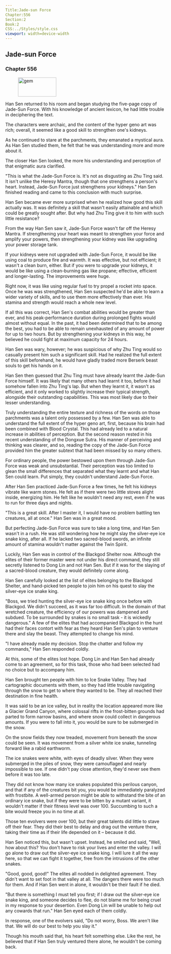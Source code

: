 ```yaml
---
Title:Jade-sun Force 
Chapter:556 
Section:2 
Book:2 
CSS:../Styles/style.css 
viewport: width=device-width
---
```

  
## Jade-sun Force
### Chapter 556
  
<figure>
	<img src="../Images/gem.gif" alt="gem" id="gem" width="120" height="60" />
</figure>
  

  
Han Sen returned to his room and began studying the five-page copy of Jade-Sun Force. With his knowledge of ancient lexicon, he had little trouble in deciphering the text.

The characters were archaic, and the content of the hyper geno art was rich; overall, it seemed like a good skill to strengthen one's kidneys.

As he continued to stare at the parchments, they emanated a mystical aura. As Han Sen studied them, he felt that he was understanding more and more about it.

The closer Han Sen looked, the more his understanding and perception of that enigmatic aura clarified.

"This is what the Jade-Sun Force is. It's not as disgusting as Zhu Ting said. It isn't unlike the Heresy Mantra, though that one strengthens a person's heart. Instead, Jade-Sun Force just strengthens your kidneys." Han Sen finished reading and came to this conclusion with much surprise.

Han Sen became ever more surprised when he realized how good this skill actually was. It was definitely a skill that wasn't easily attainable and which could be greatly sought after. But why had Zhu Ting give it to him with such little resistance?

From the way Han Sen saw it, Jade-Sun Force wasn't far off the Heresy Mantra. If strengthening your heart was meant to strengthen your force and amplify your powers, then strengthening your kidney was like upgrading your power storage tank.

If your kidneys were not upgraded with Jade-Sun Force, it would be like using coal to produce fire and warmth. It was effective, but not efficient; it wasn't a clean burn, either. But if you were to upgrade your kidneys, it would be like using a clean-burning gas like propane; effective, efficient and longer-lasting. The improvements were huge.

Right now, it was like using regular fuel to try propel a rocket into space. Once he was was strengthened, Han Sen suspected he'd be able to learn a wider variety of skills, and to use them more effectively than ever. His stamina and strength would reach a whole new level.

If all this was correct, Han Sen's combat abilities would be greater than ever, and his peak-performance duration during prolonged fights would almost without equal. In the past, it had been determined that to be among the best, you had to be able to remain unexhausted of any amount of power for up to two hours. But by strengthening your kidneys in this way, he believed he could fight at maximum capacity for 24 hours.

Han Sen was wary, however; he was suspicious of why Zhu Ting would so casually present him such a significant skill. Had he realized the full extent of this skill beforehand, he would have gladly traded more Berserk beast souls to get his hands on it.

Han Sen then guessed that Zhu Ting must have already learnt the Jade-Sun Force himself. It was likely that many others had learnt it too, before it had somehow fallen into Zhu Ting's lap. But when they learnt it, it wasn't as efficient, and it only worked to slightly increase their typical strength, alongside their outstanding capabilities. This was most likely due to their lesser understanding.

Truly understanding the entire texture and richness of the words on those parchments was a talent only possessed by a few. Han Sen was able to understand the full extent of the hyper geno art, first, because his brain had been combined with Blood Crystal. This had already led to a natural increase in abilities of perception. But the second reason rested in his recent understanding of the Dongxue Sutra. His manner of perceiving and thinking was clearer, and so, reading the copy of the Jade-Sun Force provided him the greater subtext that had been missed by so many others.

For ordinary people, the power bestowed upon them through Jade-Sun Force was weak and unsubstantial. Their perception was too limited to glean the small differences that separated what they learnt and what Han Sen could learn. Put simply, they couldn't understand Jade-Sun Force.

After Han Sen practiced Jade-Sun Force a few times, he felt his kidneys vibrate like warm stones. He felt as if there were two little stoves alight inside, energizing him. He felt like he wouldn't need any rest, even if he was to run for three days and nights.

"This is a great skill. After I master it, I would have no problem battling ten creatures, all at once." Han Sen was in a great mood.

But perfecting Jade-Sun Force was sure to take a long time, and Han Sen wasn't in a rush. He was still wondering how he might slay the silver-eye ice snake king, after all. If he lacked two sacred-blood swords, an infinite amount of stamina wouldn't matter against the Twin Spirit.

Luckily, Han Sen was in control of the Blackgod Shelter now. Although the elites of their former master were not under his direct command, they still secretly listened to Dong Lin and not Han Sen. But if it was for the slaying of a sacred-blood creature, they would definitely come along.

Han Sen carefully looked at the list of elites belonging to the Blackgod Shelter, and hand-picked ten people to join him on his quest to slay the silver-eye ice snake king.

"Boss, we tried hunting the silver-eye ice snake king once before with Blackgod. We didn't succeed, as it was far too difficult. In the domain of that wretched creature, the efficiency of our powers was dampened and subdued. To be surrounded by snakes is no small task - it is wickedly dangerous." A few of the elites that had accompanied Blackgod in the hunt had their faces contort with fear as they heard Han Sen's plan to venture there and slay the beast. They attempted to change his mind.

"I have already made my decision. Stop the chatter and follow my commands," Han Sen responded coldly.

At this, some of the elites lost hope. Dong Lin and Han Sen had already come to an agreement, so for this task, those who had been selected had no choice but to accompany him.

Han Sen brought ten people with him to Ice Snake Valley. They had cartographic documents with them, so they had little trouble navigating through the snow to get to where they wanted to be. They all reached their destination in fine health.

It was said to be an ice valley, but in reality the location appeared more like a Glacier Grand Canyon, where colossal rifts in the frost-bitten grounds had parted to form narrow basins, and where snow could collect in dangerous amounts. If you were to fall into it, you would be sure to be submerged in the snow.

On the snow fields they now treaded, movement from beneath the snow could be seen. It was movement from a silver white ice snake, tunneling forward like a rabid earthworm.

The ice snakes were white, with eyes of deadly silver. When they were submerged in the piles of snow, they were camouflaged and nearly impossible to see. If one didn't pay close attention, they'd never see them before it was too late.

They did not know how many ice snakes populated this perilous canyon, and that if any of the creatures bit you, you would be immediately paralyzed with frostbite. A well-armed person might be able to withstand the bite of an ordinary ice snake, but if they were to be bitten by a mutant variant, it wouldn't matter if their fitness level was over 100. Succumbing to such a bite would freeze you in no time at all.

Those ten evolvers were over 100, but their great talents did little to stave off their fear. They did their best to delay and drag out the venture there, taking their time as if their life depended on it – because it did.

Han Sen noticed this, but wasn't upset. Instead, he smiled and said, "Well, how about this? You don't have to risk your lives and enter the valley. I will go alone to draw out the silver-eye ice snake king. I will lure it all the way here, so that we can fight it together, free from the intrusions of the other snakes.

"Good, good, good!" The elites all nodded in delighted agreement. They didn't want to set foot in that valley at all. The dangers there were too much for them. And if Han Sen went in alone, it wouldn't be their fault if he died.

"But there is something I must tell you first; if I draw out the silver-eye ice snake king, and someone decides to flee, do not blame me for being cruel in my response to your desertion. Even Dong Lin will be unable to help out any cowards that run." Han Sen eyed each of them coldly.

In response, one of the evolvers said, "Do not worry, Boss. We aren't like that. We will do our best to help you slay it."

Though his mouth said that, his heart felt something else. Like the rest, he believed that if Han Sen truly ventured there alone, he wouldn't be coming back.